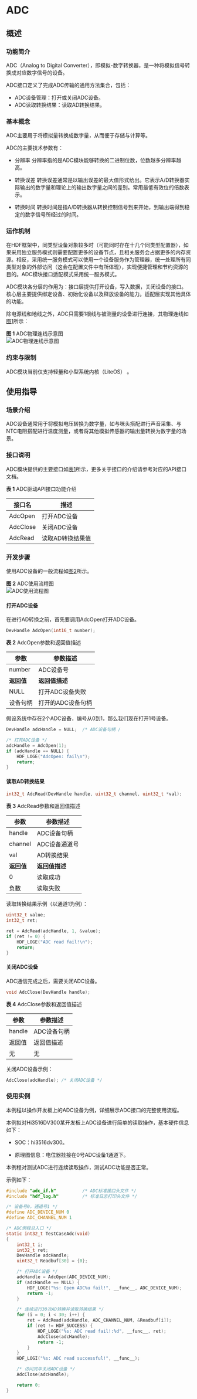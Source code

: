 # ADC<a name="1"></a>

## 概述<a name="section1"></a>

### 功能简介<a name="section2"></a>

ADC（Analog to Digital Converter），即模拟-数字转换器，是一种将模拟信号转换成对应数字信号的设备。

ADC接口定义了完成ADC传输的通用方法集合，包括：
-  ADC设备管理：打开或关闭ADC设备。
-  ADC读取转换结果：读取AD转换结果。

### 基本概念<a name="section3"></a>

ADC主要用于将模拟量转换成数字量，从而便于存储与计算等。

ADC的主要技术参数有：

- 分辨率
  分辨率指的是ADC模块能够转换的二进制位数，位数越多分辨率越高。

- 转换误差
  转换误差通常是以输出误差的最大值形式给出。它表示A/D转换器实际输出的数字量和理论上的输出数字量之间的差别。常用最低有效位的倍数表示。

- 转换时间
  转换时间是指A/D转换器从转换控制信号到来开始，到输出端得到稳定的数字信号所经过的时间。

### 运作机制<a name="section4"></a>

在HDF框架中，同类型设备对象较多时（可能同时存在十几个同类型配置器），如果采用独立服务模式则需要配置更多的设备节点，且相关服务会占据更多的内存资源。相反，采用统一服务模式可以使用一个设备服务作为管理器，统一处理所有同类型对象的外部访问（这会在配置文件中有所体现），实现便捷管理和节约资源的目的。ADC模块接口适配模式采用统一服务模式。

ADC模块各分层的作用为：接口层提供打开设备，写入数据，关闭设备的接口。核心层主要提供绑定设备、初始化设备以及释放设备的能力。适配层实现其他具体的功能。

除电源线和地线之外，ADC只需要1根线与被测量的设备进行连接，其物理连线如[图1](#fig1)所示：

**图 1**  ADC物理连线示意图<a name="fig1"></a>  
![](figures/ADC物理连线示意图.png "ADC物理连线示意图")

### 约束与限制<a name="section5"></a>

ADC模块当前仅支持轻量和小型系统内核（LiteOS） 。

## 使用指导<a name="section6"></a>

### 场景介绍<a name="section7"></a>

ADC设备通常用于将模拟电压转换为数字量，如与咪头搭配进行声音采集、与NTC电阻搭配进行温度测量，或者将其他模拟传感器的输出量转换为数字量的场景。

### 接口说明<a name="section8"></a>

ADC模块提供的主要接口如[表1](#table1)所示，更多关于接口的介绍请参考对应的API接口文档。

**表 1**  ADC驱动API接口功能介绍

<a name="table1"></a>

| 接口名   | 描述             |
| -------- | ---------------- |
| AdcOpen  | 打开ADC设备      |
| AdcClose | 关闭ADC设备      |
| AdcRead  | 读取AD转换结果值 |

### 开发步骤<a name="section9"></a>

使用ADC设备的一般流程如[图2](#fig2)所示。

 **图 2**  ADC使用流程图<a name="fig2"></a>  
![](figures/ADC使用流程图.png "ADC使用流程图") 


#### 打开ADC设备

在进行AD转换之前，首先要调用AdcOpen打开ADC设备。

```c
DevHandle AdcOpen(int16_t number);
```

**表 2**  AdcOpen参数和返回值描述

<a name="table2"></a>

| 参数       | 参数描述          |
| ---------- | ----------------- |
| number     | ADC设备号         |
| **返回值** | **返回值描述**    |
| NULL       | 打开ADC设备失败   |
| 设备句柄   | 打开的ADC设备句柄 |

假设系统中存在2个ADC设备，编号从0到1，那么我们现在打开1号设备。

```c
DevHandle adcHandle = NULL;  /* ADC设备句柄 /

/* 打开ADC设备 */
adcHandle = AdcOpen(1);
if (adcHandle == NULL) {
    HDF_LOGE("AdcOpen: fail\n");
    return;
}
```

#### 读取AD转换结果

```c
int32_t AdcRead(DevHandle handle, uint32_t channel, uint32_t *val);
```

**表 3**  AdcRead参数和返回值描述

<a name="table3"></a>

| 参数       | 参数描述       |
| ---------- | -------------- |
| handle     | ADC设备句柄    |
| channel    | ADC设备通道号  |
| val        | AD转换结果     |
| **返回值** | **返回值描述** |
| 0          | 读取成功       |
| 负数       | 读取失败       |

读取转换结果示例（以通道1为例）：

```c
uint32_t value;
int32_t ret;

ret = AdcRead(adcHandle, 1, &value);
if (ret != 0) {
    HDF_LOGE("ADC read fail!\n");
    return;
}
```

#### 关闭ADC设备

ADC通信完成之后，需要关闭ADC设备。
```c
void AdcClose(DevHandle handle); 
```
**表 4**  AdcClose参数和返回值描述

<a name="table4"></a>

| 参数   | 参数描述    |
| ------ | ----------- |
| handle | ADC设备句柄 |
| 返回值 | 返回值描述  |
| 无     | 无          |

关闭ADC设备示例：

```c
AdcClose(adcHandle); /* 关闭ADC设备 */
```

### 使用实例<a name="section10"></a>

本例程以操作开发板上的ADC设备为例，详细展示ADC接口的完整使用流程。

本例拟对Hi3516DV300某开发板上ADC设备进行简单的读取操作，基本硬件信息如下：

-   SOC：hi3516dv300。

-   原理图信息：电位器挂接在0号ADC设备1通道下。

本例程对测试ADC进行连续读取操作，测试ADC功能是否正常。

示例如下：

```c
#include "adc_if.h"          /* ADC标准接口头文件 */
#include "hdf_log.h"         /* 标准日志打印头文件 */

/* 设备号0，通道号1 */ 
#define ADC_DEVICE_NUM 0
#define ADC_CHANNEL_NUM 1

/* ADC例程总入口 */ 
static int32_t TestCaseAdc(void)
{
    int32_t i;
    int32_t ret;
    DevHandle adcHandle;
    uint32_t Readbuf[30] = {0};

    /* 打开ADC设备 */ 
    adcHandle = AdcOpen(ADC_DEVICE_NUM);
    if (adcHandle == NULL) {
        HDF_LOGE("%s: Open ADC%u fail!", __func__, ADC_DEVICE_NUM);
        return -1;
    }

    /* 连续进行30次AD转换并读取转换结果 */ 
    for (i = 0; i < 30; i++) {
        ret = AdcRead(adcHandle, ADC_CHANNEL_NUM, &Readbuf[i]);
        if (ret != HDF_SUCCESS) {
            HDF_LOGE("%s: ADC read fail!:%d", __func__, ret);
            AdcClose(adcHandle);
            return -1;
        }
    }
    HDF_LOGI("%s: ADC read successful!", __func__);

    /* 访问完毕关闭ADC设备 */ 
    AdcClose(adcHandle);

    return 0;
}
```
